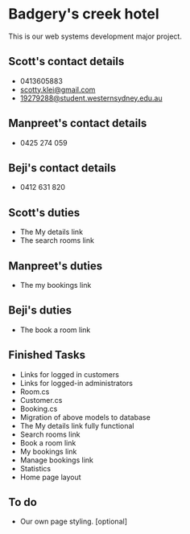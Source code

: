 # Badgery's creek hotel

This is our web systems development major project.

## Scott's contact details
* 0413605883
* scotty.klei@gmail.com
* 19279288@student.westernsydney.edu.au

## Manpreet's contact details
* 0425 274 059

## Beji's contact details
* 0412 631 820

## Scott's duties
* The My details link
* The search rooms link

## Manpreet's duties
* The my bookings link

## Beji's duties
* The book a room link


## Finished Tasks
* Links for logged in customers
* Links for logged-in administrators
* Room.cs
* Customer.cs
* Booking.cs
* Migration of above models to database
* The My details link fully functional
* Search rooms link
* Book a room link
* My bookings link
* Manage bookings link
* Statistics
* Home page layout

## To do
* Our own page styling. [optional]
